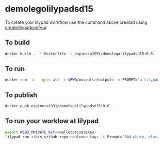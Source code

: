 # demolegolilypadsd15
To create your lilypad workflow use the command above
creatad using [createlilypadconfyui](https://github.com/lucasespinosa28/createlilypadconfyui).
## To build
```bash
docker build . -f Dockerfile -t espinosa1991/demolegolilypadsd15:0.0. --target runner
```
## To run
```bash
docker run -it --gpus all -v $PWD/outputs:/outputs -e PROMPT='a lilypad in space' -e STEPS=30 espinosa1991/demolegolilypadsd15:0.0.
```
## To publish
```bash
docker push espinosa1991/demolegolilypadsd15:0.0.
```
## To run your worklow at lilypad
```bash
export WEB3_PRIVATE_KEY=<walletprivatekey>
lilypad run <this github repo:realease tag> -i Prompt="RAW photo, <lora:lego_v2.0.768-000035:0.8> LEGO BrickHeadz, a dragon in a cave, (high detailed skin:1.2), 8k uhd, dslr, soft lighting, high quality, film grain, Fujifilm XT3" -e STEPS=30
```
